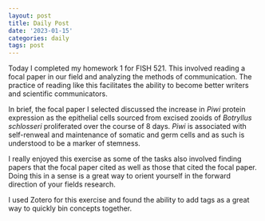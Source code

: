 ```yaml
---
layout: post
title: Daily Post
date: '2023-01-15'
categories: daily
tags: post
---
```


Today I completed my homework 1 for FISH 521. This involved reading a focal paper in our field and analyzing the methods of communication. The practice of reading like this facilitates the ability to become better writers and scientific communicators. 

In brief, the focal paper I selected  discussed the increase in _Piwi_ protein expression as the epithelial cells sourced from excised zooids of _Botryllus schlosseri_ proliferated over the course of 8 days. _Piwi_ is associated with self-renweal and maintenance of somatic and germ cells and as such is understood to be a marker of stemness.

I really enjoyed this exercise as some of the tasks also involved finding papers that the focal paper cited as well as those that cited the focal paper. Doing this in a sense is a great way to orient yourself in the forward direction of your fields research.

I used Zotero for this exercise and found the ability to add tags as a great way to quickly bin concepts together.